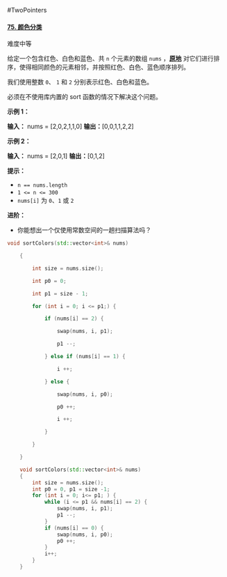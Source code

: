 #TwoPointers
#### [75. 颜色分类](https://leetcode.cn/problems/sort-colors/)

难度中等

给定一个包含红色、白色和蓝色、共 `n` 个元素的数组 `nums` ，**[原地](https://baike.baidu.com/item/%E5%8E%9F%E5%9C%B0%E7%AE%97%E6%B3%95)** 对它们进行排序，使得相同颜色的元素相邻，并按照红色、白色、蓝色顺序排列。

我们使用整数 `0`、 `1` 和 `2` 分别表示红色、白色和蓝色。

必须在不使用库内置的 sort 函数的情况下解决这个问题。

**示例 1：**

**输入：** nums = [2,0,2,1,1,0]
**输出：**[0,0,1,1,2,2]

**示例 2：**

**输入：** nums = [2,0,1]
**输出：**[0,1,2]

**提示：**

-   `n == nums.length`
-   `1 <= n <= 300`
-   `nums[i]` 为 `0`、`1` 或 `2`

**进阶：**

-   你能想出一个仅使用常数空间的一趟扫描算法吗？

```cpp
void sortColors(std::vector<int>& nums)

    {   

        int size = nums.size();

        int p0 = 0;

        int p1 = size - 1;

        for (int i = 0; i <= p1;) {

            if (nums[i] == 2) {

                swap(nums, i, p1);

                p1 --; 

            } else if (nums[i] == 1) {

                i ++; 

            } else {

                swap(nums, i, p0);

                p0 ++; 

                i ++; 

            }   

        }   

    }
```

```cpp
    void sortColors(std::vector<int>& nums)
    {                                 
        int size = nums.size();       
        int p0 = 0, p1 = size -1;  
        for (int i = 0; i<= p1; ) {
            while (i <= p1 && nums[i] == 2) {
                swap(nums, i, p1); 
                p1 --;                
            }                         
            if (nums[i] == 0) {       
                swap(nums, i, p0); 
                p0 ++;                
            }                         
            i++;                      
        }                             
    }
```